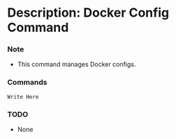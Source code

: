 # Description: Docker Config Command

### Note
* This command manages Docker configs.

### Commands
```
Write Here
```

### TODO
* None
